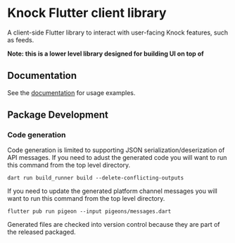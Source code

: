 # Knock Flutter client library

A client-side Flutter library to interact with user-facing Knock features, such as feeds.

**Note: this is a lower level library designed for building UI on top of**

## Documentation

See the [documentation](https://docs.knock.app/notification-feeds/bring-your-own-ui) for usage examples.

## Package Development

### Code generation
Code generation is limited to supporting JSON serialization/deserization of API messages. If you need to 
adust the generated code you will want to run this command from the top level directory.
```
dart run build_runner build --delete-conflicting-outputs
```

If you need to update the generated platform channel messages you will want to run this command from the top level directory.
```
flutter pub run pigeon --input pigeons/messages.dart
```

Generated files are checked into version control because they are part of the released packaged.